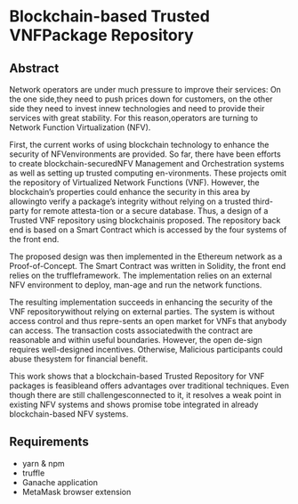 # Blockchain-based Trusted VNFPackage Repository

## Abstract
Network operators are under much pressure to improve their services:  On the one side,they  need  to  push  prices  down  for  customers,  on  the  other  side  they  need  to  invest  innew technologies and need to provide their services with great stability.  For this reason,operators are turning to Network Function Virtualization (NFV).

First, the current works of using blockchain technology to enhance the security of NFVenvironments are provided.  So far, there have been efforts to create blockchain-securedNFV Management and Orchestration systems as well as setting up trusted computing en-vironments.  These projects omit the repository of Virtualized Network Functions (VNF). However, the blockchain’s properties could enhance the security in this area by allowingto verify a package’s integrity without relying on a trusted third-party for remote attesta-tion or a secure database.  Thus, a design of a Trusted VNF repository using blockchainis proposed.  The repository back end is based on a Smart Contract which is accessed by the four systems of the front end.

The  proposed  design  was  then  implemented  in  the  Ethereum  network  as  a  Proof-of-Concept.  The Smart Contract was written in Solidity, the front end relies on the truffleframework.  The implementation relies on an external NFV environment to deploy, man-age and run the network functions.

The resulting implementation succeeds in enhancing the security of the VNF repositorywithout relying on external parties.  The system is without access control and thus repre-sents an open market for VNFs that anybody can access.  The transaction costs associatedwith the contract are reasonable and within useful boundaries.  However,  the open de-sign requires well-designed incentives.  Otherwise, Malicious participants could abuse thesystem for financial benefit.

This work shows that a blockchain-based Trusted Repository for VNF packages is feasibleand offers advantages over traditional techniques.  Even though there are still challengesconnected to it, it resolves a weak point in existing NFV systems and shows promise tobe integrated in already blockchain-based NFV systems.

## Requirements
- yarn & npm
- truffle
- Ganache application
- MetaMask browser extension
